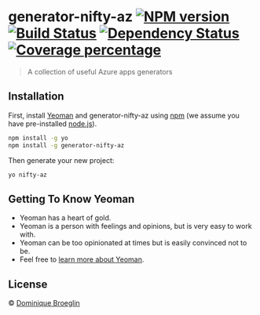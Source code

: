 # generator-nifty-az [![NPM version][npm-image]][npm-url] [![Build Status][travis-image]][travis-url] [![Dependency Status][daviddm-image]][daviddm-url] [![Coverage percentage][coveralls-image]][coveralls-url]
> A collection of useful Azure apps generators

## Installation

First, install [Yeoman](http://yeoman.io) and generator-nifty-az using [npm](https://www.npmjs.com/) (we assume you have pre-installed [node.js](https://nodejs.org/)).

```bash
npm install -g yo
npm install -g generator-nifty-az
```

Then generate your new project:

```bash
yo nifty-az
```

## Getting To Know Yeoman

 * Yeoman has a heart of gold.
 * Yeoman is a person with feelings and opinions, but is very easy to work with.
 * Yeoman can be too opinionated at times but is easily convinced not to be.
 * Feel free to [learn more about Yeoman](http://yeoman.io/).

## License

 © [Dominique Broeglin](https://broeglin.fr)


[npm-image]: https://badge.fury.io/js/generator-nifty-az.svg
[npm-url]: https://npmjs.org/package/generator-nifty-az
[travis-image]: https://travis-ci.com/dbroeglin/generator-nifty-az.svg?branch=master
[travis-url]: https://travis-ci.com/dbroeglin/generator-nifty-az
[daviddm-image]: https://david-dm.org/dbroeglin/generator-nifty-az.svg?theme=shields.io
[daviddm-url]: https://david-dm.org/dbroeglin/generator-nifty-az
[coveralls-image]: https://coveralls.io/repos/dbroeglin/generator-nifty-az/badge.svg
[coveralls-url]: https://coveralls.io/r/dbroeglin/generator-nifty-az

